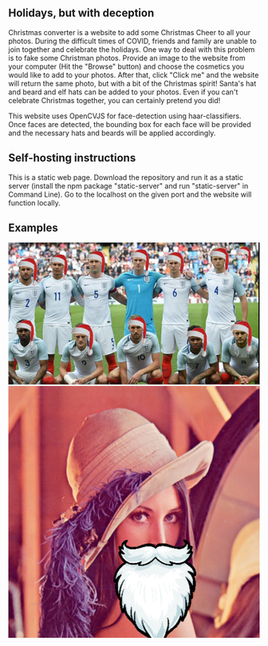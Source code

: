 ## Holidays, but with deception

Christmas converter is a website to add some Christmas Cheer to all your photos. During the difficult times of COVID, friends and family are unable to join together and celebrate the holidays. One way to deal with this problem is to fake some Christman photos. Provide an image to the website from your computer (Hit the "Browse" button) and choose the cosmetics you would like to add to your photos. After that, click "Click me" and the website will return the same photo, but with a bit of the Christmas spirit! Santa's hat and beard and elf hats can be added to your photos. Even if you can't celebrate Christmas together, you can certainly pretend you did!


This website uses OpenCVJS for face-detection using haar-classifiers. Once faces are detected, the bounding box for each face will be provided and the necessary hats and beards will be applied accordingly. 
## Self-hosting instructions

This is a static web page. Download the repository and run it as a static server (install the npm package "static-server" and run "static-server" in Command Line). Go to the localhost on the given port and the website will function locally. 

## Examples

![Soccer players](img/sample1.png)
![Santa Lenna](img/sample2.png)
